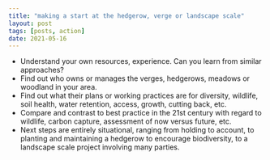 ```yaml
---
title: "making a start at the hedgerow, verge or landscape scale"
layout: post
tags: [posts, action]
date: 2021-05-16
---
```

* Understand your own resources, experience. Can you learn from similar approaches?
* Find out who owns or manages the verges, hedgerows, meadows or woodland in your area.
* Find out what their plans or working practices are for diversity, wildlife, soil health, water retention, access, growth, cutting back, etc.
* Compare and contrast to best practice in the 21st century with regard to wildlife, carbon capture, assessment of now versus future, etc.
* Next steps are entirely situational, ranging from holding to account, to planting and maintaining a hedgerow to encourage biodiversity, to a landscape scale project involving many parties.
